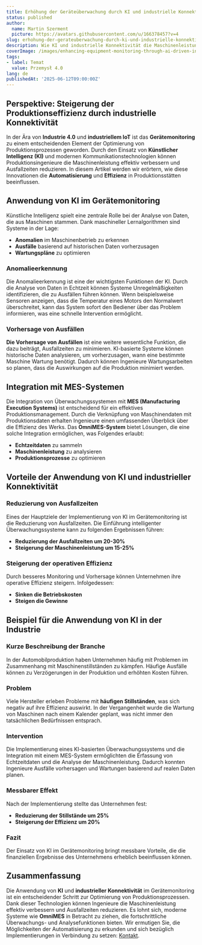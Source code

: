 ```yaml
---
title: Erhöhung der Geräteüberwachung durch KI und industrielle Konnektivität
status: published
author:
  name: Martin Szerment
  picture: https://avatars.githubusercontent.com/u/166378457?v=4
slug: erhohung-der-gerateuberwachung-durch-ki-und-industrielle-konnektivitat
description: Wie KI und industrielle Konnektivität die Maschinenleistung verbessern und Ausfallzeiten reduzieren können.
coverImage: /images/enhancing-equipment-monitoring-through-ai-driven-industrial-connectivity-a-practical-approach-for-production-engineers-t.png
tags:
- label: Temat
  value: Przemysł 4.0
lang: de
publishedAt: '2025-06-12T09:00:00Z'
---
```

## Perspektive: Steigerung der Produktionseffizienz durch industrielle Konnektivität

In der Ära von **Industrie 4.0** und **industriellem IoT** ist das **Gerätemonitoring** zu einem entscheidenden Element der Optimierung von Produktionsprozessen geworden. Durch den Einsatz von **Künstlicher Intelligenz (KI)** und modernen Kommunikationstechnologien können Produktionsingenieure die Maschinenleistung effektiv verbessern und Ausfallzeiten reduzieren. In diesem Artikel werden wir erörtern, wie diese Innovationen die **Automatisierung** und **Effizienz** in Produktionsstätten beeinflussen.

## Anwendung von KI im Gerätemonitoring

Künstliche Intelligenz spielt eine zentrale Rolle bei der Analyse von Daten, die aus Maschinen stammen. Dank maschineller Lernalgorithmen sind Systeme in der Lage:

- **Anomalien** im Maschinenbetrieb zu erkennen
- **Ausfälle** basierend auf historischen Daten vorherzusagen
- **Wartungspläne** zu optimieren

### Anomalieerkennung

Die Anomalieerkennung ist eine der wichtigsten Funktionen der KI. Durch die Analyse von Daten in Echtzeit können Systeme Unregelmäßigkeiten identifizieren, die zu Ausfällen führen können. Wenn beispielsweise Sensoren anzeigen, dass die Temperatur eines Motors den Normalwert überschreitet, kann das System sofort den Bediener über das Problem informieren, was eine schnelle Intervention ermöglicht.

### Vorhersage von Ausfällen

**Die Vorhersage von Ausfällen** ist eine weitere wesentliche Funktion, die dazu beiträgt, Ausfallzeiten zu minimieren. KI-basierte Systeme können historische Daten analysieren, um vorherzusagen, wann eine bestimmte Maschine Wartung benötigt. Dadurch können Ingenieure Wartungsarbeiten so planen, dass die Auswirkungen auf die Produktion minimiert werden.

## Integration mit MES-Systemen

Die Integration von Überwachungssystemen mit **MES (Manufacturing Execution Systems)** ist entscheidend für ein effektives Produktionsmanagement. Durch die Verknüpfung von Maschinendaten mit Produktionsdaten erhalten Ingenieure einen umfassenden Überblick über die Effizienz des Werks. Das **OmniMES-System** bietet Lösungen, die eine solche Integration ermöglichen, was Folgendes erlaubt:

- **Echtzeitdaten** zu sammeln
- **Maschinenleistung** zu analysieren
- **Produktionsprozesse** zu optimieren

## Vorteile der Anwendung von KI und industrieller Konnektivität

### Reduzierung von Ausfallzeiten

Eines der Hauptziele der Implementierung von KI im Gerätemonitoring ist die Reduzierung von Ausfallzeiten. Die Einführung intelligenter Überwachungssysteme kann zu folgenden Ergebnissen führen:

- **Reduzierung der Ausfallzeiten um 20-30%**
- **Steigerung der Maschinenleistung um 15-25%**

### Steigerung der operativen Effizienz

Durch besseres Monitoring und Vorhersage können Unternehmen ihre operative Effizienz steigern. Infolgedessen:

- **Sinken die Betriebskosten**
- **Steigen die Gewinne**

## Beispiel für die Anwendung von KI in der Industrie

### Kurze Beschreibung der Branche

In der Automobilproduktion haben Unternehmen häufig mit Problemen im Zusammenhang mit Maschinenstillständen zu kämpfen. Häufige Ausfälle können zu Verzögerungen in der Produktion und erhöhten Kosten führen.

### Problem

Viele Hersteller erleben Probleme mit **häufigen Stillständen**, was sich negativ auf ihre Effizienz auswirkt. In der Vergangenheit wurde die Wartung von Maschinen nach einem Kalender geplant, was nicht immer den tatsächlichen Bedürfnissen entsprach.

### Intervention

Die Implementierung eines KI-basierten Überwachungssystems und die Integration mit einem MES-System ermöglichten die Erfassung von Echtzeitdaten und die Analyse der Maschinenleistung. Dadurch konnten Ingenieure Ausfälle vorhersagen und Wartungen basierend auf realen Daten planen.

### Messbarer Effekt

Nach der Implementierung stellte das Unternehmen fest:

- **Reduzierung der Stillstände um 25%**
- **Steigerung der Effizienz um 20%**

### Fazit

Der Einsatz von KI im Gerätemonitoring bringt messbare Vorteile, die die finanziellen Ergebnisse des Unternehmens erheblich beeinflussen können.

## Zusammenfassung

Die Anwendung von **KI** und **industrieller Konnektivität** im Gerätemonitoring ist ein entscheidender Schritt zur Optimierung von Produktionsprozessen. Dank dieser Technologien können Ingenieure die Maschinenleistung effektiv verbessern und Ausfallzeiten reduzieren. Es lohnt sich, moderne Systeme wie **OmniMES** in Betracht zu ziehen, die fortschrittliche Überwachungs- und Analysefunktionen bieten. Wir ermutigen Sie, die Möglichkeiten der Automatisierung zu erkunden und sich bezüglich Implementierungen in Verbindung zu setzen: [Kontakt](https://www.omnimes.com/de/kontakt).
